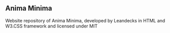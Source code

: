 ## Anima Minima

Website repository of Anima Minima, developed by Leandecks in HTML and W3.CSS framework and licensed under MIT